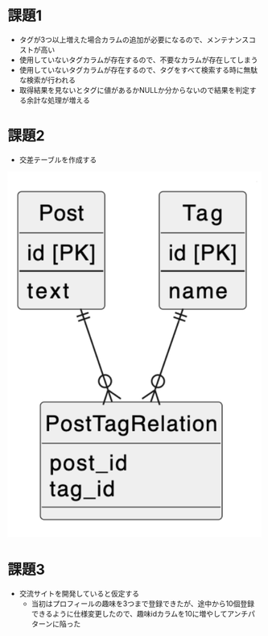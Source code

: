 # 課題1
- タグが3つ以上増えた場合カラムの追加が必要になるので、メンテナンスコストが高い
- 使用していないタグカラムが存在するので、不要なカラムが存在してしまう
- 使用していないタグカラムが存在するので、タグをすべて検索する時に無駄な検索が行われる
- 取得結果を見ないとタグに値があるかNULLか分からないので結果を判定する余計な処理が増える

# 課題2
- 交差テーブルを作成する

![](db7.png)

# 課題3
- 交流サイトを開発していると仮定する
    - 当初はプロフィールの趣味を3つまで登録できたが、途中から10個登録できるように仕様変更したので、趣味idカラムを10に増やしてアンチパターンに陥った